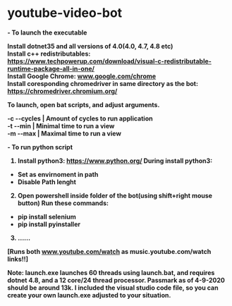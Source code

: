 # youtube-video-bot

<b>- To launch the executable<b>

Install dotnet35 and all versions of 4.0(4.0, 4.7, 4.8 etc)</br>
Install c++ redistributables: https://www.techpowerup.com/download/visual-c-redistributable-runtime-package-all-in-one/</br>
Install Google Chrome: www.google.com/chrome</br>
Install coresponding chromedriver in same directory as the bot: https://chromedriver.chromium.org/</br>

To launch, open bat scripts, and adjust arguments.</br>

-c  --cycles  | Amount of cycles to run application</br>
-t  --min     | Minimal time to run a view</br>
-m  --max     | Maximal time to run a view</br>

<b>- To run python script<b>

1. Install python3: https://www.python.org/
During install python3:
- Set as envirnoment in path
- Disable Path lenght

2. Open powershell inside folder of the bot(using shift+right mouse button)
Run these commands:
- pip install selenium
- pip install pyinstaller

3. ......


[Runs both www.youtube.com/watch as music.youtube.com/watch links!!]

Note: launch.exe launches 60 threads using launch.bat, and requires dotnet 4.8, and a 12 core/24 thread processor. Passmark as of 4-9-2020 should be around 13k.
I included the visual studio code file, so you can create your own launch.exe adjusted to your situation.
